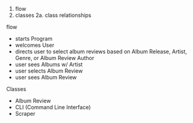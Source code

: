 1. flow
2. classes
    2a. class relationships

flow
- starts Program
- welcomes User
- directs user to select album reviews based on Album Release, Artist, Genre, or Album Review Author
- user sees Albums w/ Artist
- user selects Album Review
- user sees Album Review

Classes
- Album Review
- CLI (Command Line Interface)
- Scraper

